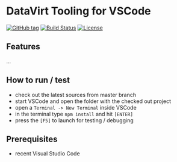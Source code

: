 # DataVirt Tooling for VSCode

[![GitHub tag](https://img.shields.io/github/tag/jboss-fuse/vscode-datavirt.svg?style=plastic)](https://github.com/jboss-fuse/vscode-datavirt/tags)
[![Build Status](https://travis-ci.org/jboss-fuse/vscode-datavirt.svg?branch=master)](https://travis-ci.org/jboss-fuse/vscode-datavirt)
[![License](https://img.shields.io/badge/license-Apache%202-blue.svg)](https://opensource.org/licenses/Apache-2.0)

## Features

...


## How to run / test

- check out the latest sources from master branch
- start VSCode and open the folder with the checked out project
- open a `Terminal -> New Terminal` inside VSCode
- in the terminal type `npm install` and hit `[ENTER]`
- press the `[F5]` to launch for testing / debugging


## Prerequisites

- recent Visual Studio Code
